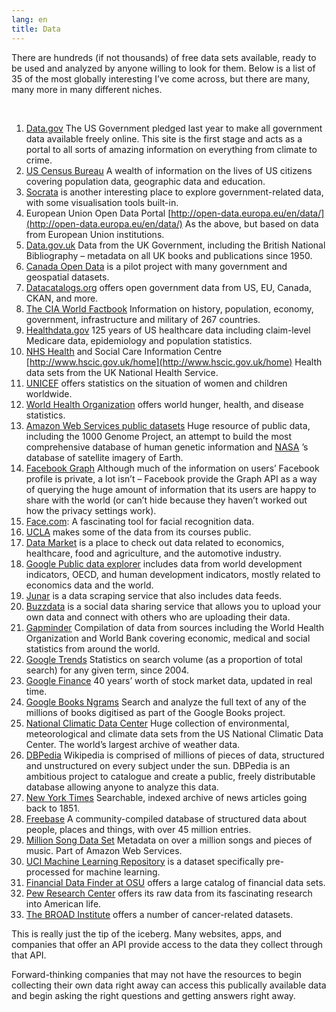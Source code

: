 ```yaml
---
lang: en
title: Data
---
```

There are hundreds (if not thousands) of free data sets available, ready to be used and analyzed by anyone willing to look for them.  Below is a list of 35 of the most globally interesting I’ve come across, but there are many, many more in many different niches.

<br />

1.  [Data.gov](http://data.gov/) The US Government pledged last year to make all government data available freely online. This site is the first stage and acts as a portal to all sorts of amazing information on everything from climate to crime.
2.  [US Census Bureau](http://www.census.gov/data.html) A wealth of information on the lives of US citizens covering population data, geographic data and education.
4.  [Socrata](http://www.socrata.com/discover/) is another interesting place to explore government-related data, with some visualisation tools built-in.
5.  European Union Open Data Portal [http://open-data.europa.eu/en/data/](http://open-data.europa.eu/en/data/) As the above, but based on data from European Union institutions.
6.  [Data.gov.uk](http://data.gov.uk/) Data from the UK Government, including the British National Bibliography – metadata on all UK books and publications since 1950.
7.  [Canada Open Data](http://www.data.gc.ca/) is a pilot project with many government and geospatial datasets.
8.  [Datacatalogs.org](http://opengovernmentdata.org/data/) offers open government data from US, EU, Canada, CKAN, and more.
9.  [The CIA World Factbook](https://www.cia.gov/library/publications/the-world-factbook/) Information on history, population, economy, government, infrastructure and military of 267 countries.
10.  [Healthdata.gov](https://www.healthdata.gov/) 125 years of US healthcare data including claim-level Medicare data, epidemiology and population statistics.
11.  [NHS Health](http://www.forbes.com/health/) and Social Care Information Centre [http://www.hscic.gov.uk/home](http://www.hscic.gov.uk/home) Health data sets from the UK National Health Service.
12.  [UNICEF](http://www.unicef.org/statistics/) offers statistics on the situation of women and children worldwide.
13.  [World Health Organization](http://www.who.int/en/) offers world hunger, health, and disease statistics.
14.  [Amazon Web Services public datasets](http://aws.amazon.com/datasets) Huge resource of public data, including the 1000 Genome Project, an attempt to build the most comprehensive database of human genetic information and [NASA](/companies/nasa/) ’s database of satellite imagery of Earth.
15.  [Facebook Graph](https://developers.facebook.com/docs/graph-api) Although much of the information on users’ Facebook profile is private, a lot isn’t – Facebook provide the Graph API as a way of querying the huge amount of information that its users are happy to share with the world (or can’t hide because they haven’t worked out how the privacy settings work).
16.  [Face.com](http://face.com/): A fascinating tool for facial recognition data.
17.  [UCLA](http://www.stat.ucla.edu/data/) makes some of the data from its courses public.
18.  [Data Market](http://datamarket.com/) is a place to check out  data related to economics, healthcare, food and agriculture, and the automotive industry.
19.  [Google Public data explorer](http://www.google.com/publicdata/directory) includes data from world development indicators, OECD, and human development indicators, mostly related to economics data and the world.
20.  [Junar](http://www.junar.com/) is a data scraping service that also includes data feeds.
21.  [Buzzdata](http://buzzdata.com/content/) is a social data sharing service that allows you to upload your own data and connect with others who are uploading their data.
22.  [Gapminder](http://www.gapminder.org/data/) Compilation of data from sources including the World Health Organization and World Bank covering economic, medical and social statistics from around the world.
23.  [Google Trends](http://www.google.com/trends/explore) Statistics on search volume (as a proportion of total search) for any given term, since 2004.
24.  [Google Finance](https://www.google.com/finance) 40 years’ worth of stock market data, updated in real time.
25.  [Google Books Ngrams](http://storage.googleapis.com/books/ngrams/books/datasetsv2.html) Search and analyze the full text of any of the millions of books digitised as part of the Google Books project.
26.  [National Climatic Data Center](http://www.ncdc.noaa.gov/data-access/quick-links#loc-clim) Huge collection of environmental, meteorological and climate data sets from the US National Climatic Data Center. The world’s largest archive of weather data.
27.  [DBPedia](http://wiki.dbpedia.org/) Wikipedia is comprised of millions of pieces of data, structured and unstructured on every subject under the sun. DBPedia is an ambitious project to catalogue and create a public, freely distributable database allowing anyone to analyze this data.
28.  [New York Times](http://developer.nytimes.com/docs) Searchable, indexed archive of news articles going back to 1851.
29.  [Freebase](http://www.freebase.com/) A community-compiled database of structured data about people, places and things, with over 45 million entries.
30.  [Million Song Data Set](http://aws.amazon.com/datasets/6468931156960467) Metadata on over a million songs and pieces of music. Part of Amazon Web Services.
31.  [UCI Machine Learning Repository](http://archive.ics.uci.edu/ml/index.html) is a dataset specifically pre-processed for machine learning.
32.  [Financial Data Finder at OSU](http://fisher.osu.edu/fin/fdf/osudata.htm) offers a large catalog of financial data sets.
33.  [Pew Research Center](http://www.pewinternet.org/datasets/) offers its raw data from its fascinating research into American life.
34.  [The BROAD Institute](http://www.broadinstitute.org/cgi-bin/cancer/datasets.cgi) offers a number of cancer-related datasets.

This is really just the tip of the iceberg.  Many websites, apps, and companies that offer an API provide access to the data they collect through that API.

Forward-thinking companies that may not have the resources to begin collecting their own data right away can access this publically available data and begin asking the right questions and getting answers right away.
